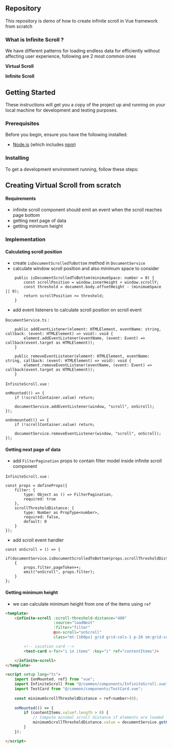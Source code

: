 ## Repository

This repository is demo of how to create infinite scroll in Vue framework from scratch

### What is Infinite Scroll ?

We have different patterns for loading endless data for efficiently without affecting user experience, 
following are 2 most common ones

**Virtual Scroll**



**Infinite Scroll**



## Getting Started

These instructions will get you a copy of the project up and running on your local machine for development and testing purposes.

### Prerequisites

Before you begin, ensure you have the following installed:
- [Node.js](https://nodejs.org/) (which includes [npm](http://npmjs.com/))

### Installing

To get a development environment running, follow these steps:

## Creating Virtual Scroll from scratch

#### Requirements

- infinite scroll component should emit an event when the scroll reaches page bottom
- getting next page of data
- getting minimum height

### Implementation

#### Calculating scroll position

- create `isDocumentScrolledToBottom` method in `DocumentService`
- calculate window scroll position and also minimum space to consider

```TTypescript
    public isDocumentScrolledToBottom(minimumSpace: number = 0) {
        const scrollPosition = window.innerHeight + window.scrollY;
        const threshold = document.body.offsetHeight - (minimumSpace || 0);
        return scrollPosition >= threshold;
    }
```

- add event listeners to calculate scroll position on scroll event

`DocumentService.ts` : 

```TTypescript
    public addEventListener(element: HTMLElement, eventName: string, callback: (event: HTMLElement) => void): void {
        element.addEventListener(eventName, (event: Event) => callback(event.target as HTMLElement));
    }

    public removeEventListener(element: HTMLElement, eventName: string, callback: (event: HTMLElement) => void): void {
        element.removeEventListener(eventName, (event: Event) => callback(event.target as HTMLElement));
    }
```

`InfiniteScroll.vue` : 

```TTypscript
onMounted(() => {
    if (!scrollContainer.value) return;

    documentService.addEventListener(window, "scroll", onScroll);
});

onUnmounted(() => {
    if (!scrollContainer.value) return;

    documentService.removeEventListener(window, "scroll", onScroll);
});
```

#### Getting next page of data

- add `FilterPagination` props to contain filter model inside infinite scroll component

`InfiniteScroll.vue` :

```TTypscript
const props = defineProps({
    filter: {
        type: Object as () => FilterPagination,
        required: true
    },
    scrollThresholdDistance: {
        type: Number as PropType<number>,
        required: false,
        default: 0
    }
});
```

- add scroll event handler

```TTypscript
const onScroll = () => {
    if(documentService.isDocumentScrolledToBottom(props.scrollThresholdDistance))
    {
        props.filter.pageToken++;
        emit("onScroll", props.filter);
    }
};
```

#### Getting minimum height

- we can calculate minimum height from one of the items using `ref`

```HTML
<template>
    <infinite-scroll :scroll-threshold-distance="400"
                     :source="loadNext"
                     :filter="filter"
                     @on-scroll="onScroll"
                     class="mt-[160px] grid grid-cols-1 p-20 sm:grid-cols-2 md:grid-cols-3 lg:grid-cols-4 sm:gap-4 place-items-center">

        <!-- Location card -->
        <test-card v-for="i in items" :key="i" ref="contentItems"/>

    </infinite-scroll>
</template>

<script setup lang="ts">
    import {onMounted, ref} from "vue";
    import InfiniteScroll from "@/common/components/InfiniteScroll.vue";
    import TestCard from "@/common/components/TestCard.vue";
    
    const minimumScrollThresholdDistance = ref<number>(0);
    
    onMounted(() => {
        if (contentItems.value?.length > 0) {
            // Compute minimal scroll distance if elements are loaded
            minimumScrollThresholdDistance.value = documentService.getHeight(contentItems.value[0]);
        }
    });

</script>

```

